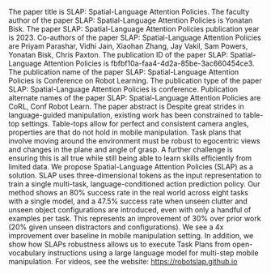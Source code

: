 The paper title is SLAP: Spatial-Language Attention Policies.
The faculty author of the paper SLAP: Spatial-Language Attention Policies is Yonatan Bisk.
The paper SLAP: Spatial-Language Attention Policies publication year is 2023.
Co-authors of the paper SLAP: Spatial-Language Attention Policies are Priyam Parashar, Vidhi Jain, Xiaohan Zhang, Jay Vakil, Sam Powers, Yonatan Bisk, Chris Paxton.
The publication ID of the paper SLAP: Spatial-Language Attention Policies is fbfbf10a-faa4-4d2a-85be-3ac660454ce3.
The publication name of the paper SLAP: Spatial-Language Attention Policies is Conference on Robot Learning.
The publication type of the paper SLAP: Spatial-Language Attention Policies is conference.
Publication alternate names of the paper SLAP: Spatial-Language Attention Policies are CoRL, Conf Robot Learn.
The paper abstract is Despite great strides in language-guided manipulation, existing work has been constrained to table-top settings. Table-tops allow for perfect and consistent camera angles, properties are that do not hold in mobile manipulation. Task plans that involve moving around the environment must be robust to egocentric views and changes in the plane and angle of grasp. A further challenge is ensuring this is all true while still being able to learn skills efficiently from limited data. We propose Spatial-Language Attention Policies (SLAP) as a solution. SLAP uses three-dimensional tokens as the input representation to train a single multi-task, language-conditioned action prediction policy. Our method shows an 80% success rate in the real world across eight tasks with a single model, and a 47.5% success rate when unseen clutter and unseen object configurations are introduced, even with only a handful of examples per task. This represents an improvement of 30% over prior work (20% given unseen distractors and configurations). We see a 4x improvement over baseline in mobile manipulation setting. In addition, we show how SLAPs robustness allows us to execute Task Plans from open-vocabulary instructions using a large language model for multi-step mobile manipulation. For videos, see the website: https://robotslap.github.io
